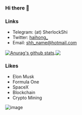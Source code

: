 ### Hi there 👋

### Links
- Telegram: (at) SherlockShi
- Twitter: [haihong_](https://twitter.com/SherlockShi_AHA)
- Email: shh_name@hotmail.com

<a href="https://github.com/anuraghazra/github-readme-stats">
  <img align="center" src="https://github-readme-stats.anuraghazra1.vercel.app/api?username=haihongs&show_icons=true&include_all_commits=true&theme=material-palenight" alt="Anurag's github stats" />
</a>

<a href="https://github.com/anuraghazra/github-readme-stats">
  <!-- Change the `github-readme-stats.anuraghazra1.vercel.app` to `github-readme-stats.vercel.app`  -->
  <img align="center" src="https://github-readme-stats.vercel.app/api/top-langs/?username=haihongs&layout=compact&theme=material-palenight" />
</a>

### Likes
- Elon Musk
- Formula One
- SpaceX
- Blockchain
- Crypto Mining


![image](https://user-images.githubusercontent.com/8394303/104876669-2160f900-5993-11eb-982e-52b551c7e090.png)
